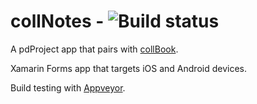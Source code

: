 # collNotes - ![Build status](https://ci.appveyor.com/api/projects/status/gyx4070e1qxhd1lm?svg=true)

A pdProject app that pairs with [collBook](https://github.com/CapPow/collBook).

Xamarin Forms app that targets iOS and Android devices.

Build testing with [Appveyor](https://www.appveyor.com/).
